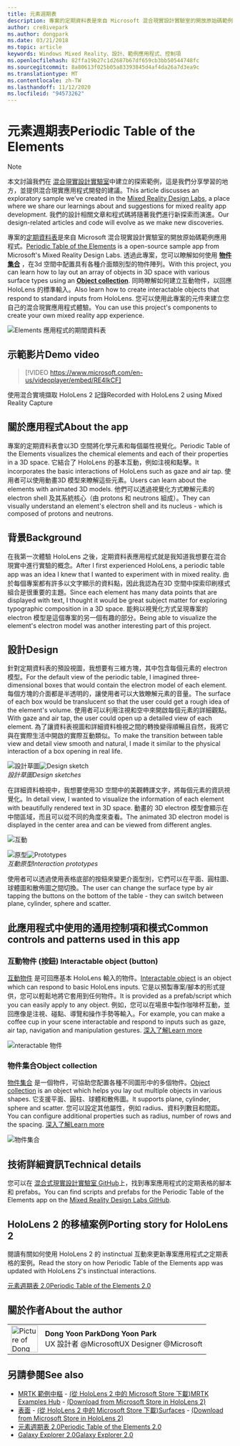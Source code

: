 ```yaml
---
title: 元素週期表
description: 專案的定期資料表是來自 Microsoft 混合現實設計實驗室的開放原始碼範例應用程式，您可以在其中學習如何使用物件集合，在3D 空間中設定物件陣列，以及各種表面類型。
author: cre8ivepark
ms.author: dongpark
ms.date: 03/21/2018
ms.topic: article
keywords: Windows Mixed Reality、設計、範例應用程式、控制項
ms.openlocfilehash: 82ffa19b27c1d2687b67df659cb3bb50544748fc
ms.sourcegitcommit: 8a80613f025b05a83393845d4af4da26a7d3ea9c
ms.translationtype: MT
ms.contentlocale: zh-TW
ms.lasthandoff: 11/12/2020
ms.locfileid: "94573262"
---
```

# <a name="periodic-table-of-the-elements"></a><span data-ttu-id="279fa-104">元素週期表</span><span class="sxs-lookup"><span data-stu-id="279fa-104">Periodic Table of the Elements</span></span>

>[!NOTE]
><span data-ttu-id="279fa-105">本文討論我們在 [混合現實設計實驗室](https://github.com/Microsoft/MRDesignLabs_Unity)中建立的探索範例，這是我們分享學習的地方，並提供混合現實應用程式開發的建議。</span><span class="sxs-lookup"><span data-stu-id="279fa-105">This article discusses an exploratory sample we’ve created in the [Mixed Reality Design Labs](https://github.com/Microsoft/MRDesignLabs_Unity), a place where we share our learnings about and suggestions for mixed reality app development.</span></span> <span data-ttu-id="279fa-106">我們的設計相關文章和程式碼將隨著我們進行新探索而演進。</span><span class="sxs-lookup"><span data-stu-id="279fa-106">Our design-related articles and code will evolve as we make new discoveries.</span></span>

<span data-ttu-id="279fa-107">專案的[定期資料表](https://github.com/Microsoft/MRDesignLabs_Unity_PeriodicTable)是來自 Microsoft 混合現實設計實驗室的開放原始碼範例應用程式。</span><span class="sxs-lookup"><span data-stu-id="279fa-107">[Periodic Table of the Elements](https://github.com/Microsoft/MRDesignLabs_Unity_PeriodicTable) is a open-source sample app from Microsoft's Mixed Reality Design Labs.</span></span> <span data-ttu-id="279fa-108">透過此專案，您可以瞭解如何使用 **[物件集合](../../design/object-collection.md)** ，在3d 空間中配置具有各種介面類別型的物件陣列。</span><span class="sxs-lookup"><span data-stu-id="279fa-108">With this project, you can learn how to lay out an array of objects in 3D space with various surface types using an **[Object collection](../../design/object-collection.md)**.</span></span> <span data-ttu-id="279fa-109">同時瞭解如何建立互動物件，以回應 HoloLens 的標準輸入。</span><span class="sxs-lookup"><span data-stu-id="279fa-109">Also learn how to create interactable objects that respond to standard inputs from HoloLens.</span></span> <span data-ttu-id="279fa-110">您可以使用此專案的元件來建立您自己的混合現實應用程式體驗。</span><span class="sxs-lookup"><span data-stu-id="279fa-110">You can use this project's components to create your own mixed reality app experience.</span></span>

![Elements 應用程式的期間資料表](images/640px-periodictable-hero.jpg)

## <a name="demo-video"></a><span data-ttu-id="279fa-112">示範影片</span><span class="sxs-lookup"><span data-stu-id="279fa-112">Demo video</span></span> 
> [!VIDEO https://www.microsoft.com/en-us/videoplayer/embed/RE4IkCF]

<span data-ttu-id="279fa-113">使用混合實境擷取 HoloLens 2 記錄</span><span class="sxs-lookup"><span data-stu-id="279fa-113">Recorded with HoloLens 2 using Mixed Reality Capture</span></span>

## <a name="about-the-app"></a><span data-ttu-id="279fa-114">關於應用程式</span><span class="sxs-lookup"><span data-stu-id="279fa-114">About the app</span></span>

<span data-ttu-id="279fa-115">專案的定期資料表會以3D 空間將化學元素和每個屬性視覺化。</span><span class="sxs-lookup"><span data-stu-id="279fa-115">Periodic Table of the Elements visualizes the chemical elements and each of their properties in a 3D space.</span></span> <span data-ttu-id="279fa-116">它結合了 HoloLens 的基本互動，例如注視和點擊。</span><span class="sxs-lookup"><span data-stu-id="279fa-116">It incorporates the basic interactions of HoloLens such as gaze and air tap.</span></span> <span data-ttu-id="279fa-117">使用者可以使用動畫3D 模型來瞭解這些元素。</span><span class="sxs-lookup"><span data-stu-id="279fa-117">Users can learn about the elements with animated 3D models.</span></span> <span data-ttu-id="279fa-118">他們可以透過視覺化方式瞭解元素的 electron shell 及其系統核心（由 protons 和 neutrons 組成）。</span><span class="sxs-lookup"><span data-stu-id="279fa-118">They can visually understand an element's electron shell and its nucleus - which is composed of protons and neutrons.</span></span>

## <a name="background"></a><span data-ttu-id="279fa-119">背景</span><span class="sxs-lookup"><span data-stu-id="279fa-119">Background</span></span>

<span data-ttu-id="279fa-120">在我第一次體驗 HoloLens 之後，定期資料表應用程式就是我知道我想要在混合現實中進行實驗的概念。</span><span class="sxs-lookup"><span data-stu-id="279fa-120">After I first experienced HoloLens, a periodic table app was an idea I knew that I wanted to experiment with in mixed reality.</span></span> <span data-ttu-id="279fa-121">由於每個專案都有許多以文字顯示的資料點，因此我認為在3D 空間中探索印刷樣式組合是很重要的主題。</span><span class="sxs-lookup"><span data-stu-id="279fa-121">Since each element has many data points that are displayed with text, I thought it would be great subject matter for exploring typographic composition in a 3D space.</span></span> <span data-ttu-id="279fa-122">能夠以視覺化方式呈現專案的 electron 模型是這個專案的另一個有趣的部分。</span><span class="sxs-lookup"><span data-stu-id="279fa-122">Being able to visualize the element's electron model was another interesting part of this project.</span></span>

## <a name="design"></a><span data-ttu-id="279fa-123">設計</span><span class="sxs-lookup"><span data-stu-id="279fa-123">Design</span></span>

<span data-ttu-id="279fa-124">針對定期資料表的預設視圖，我想要有三維方塊，其中包含每個元素的 electron 模型。</span><span class="sxs-lookup"><span data-stu-id="279fa-124">For the default view of the periodic table, I imagined three-dimensional boxes that would contain the electron model of each element.</span></span> <span data-ttu-id="279fa-125">每個方塊的介面都是半透明的，讓使用者可以大致瞭解元素的音量。</span><span class="sxs-lookup"><span data-stu-id="279fa-125">The surface of each box would be translucent so that the user could get a rough idea of the element's volume.</span></span> <span data-ttu-id="279fa-126">使用者可以利用注視和空中來開啟每個元素的詳細觀點。</span><span class="sxs-lookup"><span data-stu-id="279fa-126">With gaze and air tap, the user could open up a detailed view of each element.</span></span> <span data-ttu-id="279fa-127">為了讓資料表視圖和詳細資料檢視之間的轉換變得順暢且自然，我將它與在實際生活中開啟的實際互動類似。</span><span class="sxs-lookup"><span data-stu-id="279fa-127">To make the transition between table view and detail view smooth and natural, I made it similar to the physical interaction of a box opening in real life.</span></span>

<span data-ttu-id="279fa-128">![設計草圖](images/640px-sketch20170406.jpg)</span><span class="sxs-lookup"><span data-stu-id="279fa-128">![Design sketch](images/640px-sketch20170406.jpg)</span></span><br>
<span data-ttu-id="279fa-129">*設計草圖*</span><span class="sxs-lookup"><span data-stu-id="279fa-129">*Design sketches*</span></span>

<span data-ttu-id="279fa-130">在詳細資料檢視中，我想要使用3D 空間中的美觀轉譯文字，將每個元素的資訊視覺化。</span><span class="sxs-lookup"><span data-stu-id="279fa-130">In detail view, I wanted to visualize the information of each element with beautifully rendered text in 3D space.</span></span> <span data-ttu-id="279fa-131">動畫的 3D electron 模型會顯示在中間區域，而且可以從不同的角度來查看。</span><span class="sxs-lookup"><span data-stu-id="279fa-131">The animated 3D electron model is displayed in the center area and can be viewed from different angles.</span></span>

![互動](images/640px-periodictable-interaction.jpg)

<span data-ttu-id="279fa-133">![原型](images/640px-periodictable-prototypes.jpg)</span><span class="sxs-lookup"><span data-stu-id="279fa-133">![Prototypes](images/640px-periodictable-prototypes.jpg)</span></span><br>
<span data-ttu-id="279fa-134">*互動原型*</span><span class="sxs-lookup"><span data-stu-id="279fa-134">*Interaction prototypes*</span></span>

<span data-ttu-id="279fa-135">使用者可以透過使用表格底部的按鈕來變更介面型別，它們可以在平面、圓柱圖、球體圖和散佈圖之間切換。</span><span class="sxs-lookup"><span data-stu-id="279fa-135">The user can change the surface type by air tapping the buttons on the bottom of the table - they can switch between plane, cylinder, sphere and scatter.</span></span>

## <a name="common-controls-and-patterns-used-in-this-app"></a><span data-ttu-id="279fa-136">此應用程式中使用的通用控制項和模式</span><span class="sxs-lookup"><span data-stu-id="279fa-136">Common controls and patterns used in this app</span></span>

### <a name="interactable-object-button"></a><span data-ttu-id="279fa-137">互動物件 (按鈕) </span><span class="sxs-lookup"><span data-stu-id="279fa-137">Interactable object (button)</span></span>

<span data-ttu-id="279fa-138">[互動物件](../../design/interactable-object.md) 是可回應基本 HoloLens 輸入的物件。</span><span class="sxs-lookup"><span data-stu-id="279fa-138">[Interactable object](../../design/interactable-object.md) is an object which can respond to basic HoloLens inputs.</span></span> <span data-ttu-id="279fa-139">它是以預製專案/腳本的形式提供，您可以輕鬆地將它套用到任何物件。</span><span class="sxs-lookup"><span data-stu-id="279fa-139">It is provided as a prefab/script which you can easily apply to any object.</span></span> <span data-ttu-id="279fa-140">例如，您可以在場景中製作咖啡杯互動，並回應像是注視、碰點、導覽和操作手勢等輸入。</span><span class="sxs-lookup"><span data-stu-id="279fa-140">For example, you can make a coffee cup in your scene interactable and respond to inputs such as gaze, air tap, navigation and manipulation gestures.</span></span> [<span data-ttu-id="279fa-141">深入了解</span><span class="sxs-lookup"><span data-stu-id="279fa-141">Learn more</span></span>](../../design/interactable-object.md)

![nteractable 物件](images/640px-periodictable-interactableobject.jpg)

### <a name="object-collection"></a><span data-ttu-id="279fa-143">物件集合</span><span class="sxs-lookup"><span data-stu-id="279fa-143">Object collection</span></span>

<span data-ttu-id="279fa-144">[物件集合](../../design/object-collection.md) 是一個物件，可協助您配置各種不同圖形中的多個物件。</span><span class="sxs-lookup"><span data-stu-id="279fa-144">[Object collection](../../design/object-collection.md) is an object which helps you lay out multiple objects in various shapes.</span></span> <span data-ttu-id="279fa-145">它支援平面、圓柱、球體和散佈圖。</span><span class="sxs-lookup"><span data-stu-id="279fa-145">It supports plane, cylinder, sphere and scatter.</span></span> <span data-ttu-id="279fa-146">您可以設定其他屬性，例如 radius、資料列數目和間距。</span><span class="sxs-lookup"><span data-stu-id="279fa-146">You can configure additional properties such as radius, number of rows and the spacing.</span></span> [<span data-ttu-id="279fa-147">深入了解</span><span class="sxs-lookup"><span data-stu-id="279fa-147">Learn more</span></span>](../../design/object-collection.md)

![物件集合](images/640px-periodictable-collections.jpg)

## <a name="technical-details"></a><span data-ttu-id="279fa-149">技術詳細資訊</span><span class="sxs-lookup"><span data-stu-id="279fa-149">Technical details</span></span>

<span data-ttu-id="279fa-150">您可以在 [混合式現實設計實驗室 GitHub](https://github.com/Microsoft/MRDesignLabs_Unity_PeriodicTable)上，找到專案應用程式的定期表格的腳本和 prefabs。</span><span class="sxs-lookup"><span data-stu-id="279fa-150">You can find scripts and prefabs for the Periodic Table of the Elements app on the [Mixed Reality Design Labs GitHub](https://github.com/Microsoft/MRDesignLabs_Unity_PeriodicTable).</span></span>

## <a name="porting-story-for-hololens-2"></a><span data-ttu-id="279fa-151">HoloLens 2 的移植案例</span><span class="sxs-lookup"><span data-stu-id="279fa-151">Porting story for HoloLens 2</span></span>

<span data-ttu-id="279fa-152">閱讀有關如何使用 HoloLens 2 的 instinctual 互動來更新專案應用程式之定期表格的案例。</span><span class="sxs-lookup"><span data-stu-id="279fa-152">Read the story on how Periodic Table of the Elements app was updated with HoloLens 2's instinctual interactions.</span></span>

[<span data-ttu-id="279fa-153">元素週期表 2.0</span><span class="sxs-lookup"><span data-stu-id="279fa-153">Periodic Table of the Elements 2.0</span></span>](https://medium.com/@dongyoonpark/bringing-the-periodic-table-of-the-elements-app-to-hololens-2-with-mrtk-v2-a6e3d8362158)




## <a name="about-the-author"></a><span data-ttu-id="279fa-154">關於作者</span><span class="sxs-lookup"><span data-stu-id="279fa-154">About the author</span></span>

<table style="border-collapse:collapse" padding-left="0px">
<tr>
<td style="border-style: none" width="60px"><img alt="Picture of Dong Yoon Park" width="60" height="60" src="images/dongyoonpark.jpg"></td>
<td style="border-style: none"><span data-ttu-id="279fa-155"><b>Dong Yoon Park</b></span><span class="sxs-lookup"><span data-stu-id="279fa-155"><b>Dong Yoon Park</b></span></span><br><span data-ttu-id="279fa-156">UX 設計者 @Microsoft</span><span class="sxs-lookup"><span data-stu-id="279fa-156">UX Designer @Microsoft</span></span></td>
</tr>
</table>

## <a name="see-also"></a><span data-ttu-id="279fa-157">另請參閱</span><span class="sxs-lookup"><span data-stu-id="279fa-157">See also</span></span>

* <span data-ttu-id="279fa-158">[MRTK 範例中樞](https://microsoft.github.io/MixedRealityToolkit-Unity/Documentation/README_ExampleHub.html) - [ (從 HoloLens 2 中的 Microsoft Store 下載)](https://www.microsoft.com/en-us/p/mrtk-examples-hub/9mv8c39l2sj4)</span><span class="sxs-lookup"><span data-stu-id="279fa-158">[MRTK Examples Hub](https://microsoft.github.io/MixedRealityToolkit-Unity/Documentation/README_ExampleHub.html) - [(Download from Microsoft Store in HoloLens 2)](https://www.microsoft.com/en-us/p/mrtk-examples-hub/9mv8c39l2sj4)</span></span>
* <span data-ttu-id="279fa-159">[表面](sampleapp-surfaces.md) - [ (從 HoloLens 2 中的 Microsoft Store 下載)](https://www.microsoft.com/en-us/p/surfaces/9nvkpv3sk3x0)</span><span class="sxs-lookup"><span data-stu-id="279fa-159">[Surfaces](sampleapp-surfaces.md) - [(Download from Microsoft Store in HoloLens 2)](https://www.microsoft.com/en-us/p/surfaces/9nvkpv3sk3x0)</span></span>
* [<span data-ttu-id="279fa-160">元素週期表 2.0</span><span class="sxs-lookup"><span data-stu-id="279fa-160">Periodic Table of the Elements 2.0</span></span>](https://medium.com/@dongyoonpark/bringing-the-periodic-table-of-the-elements-app-to-hololens-2-with-mrtk-v2-a6e3d8362158)
* [<span data-ttu-id="279fa-161">Galaxy Explorer 2.0</span><span class="sxs-lookup"><span data-stu-id="279fa-161">Galaxy Explorer 2.0</span></span>](galaxy-explorer-update.md)